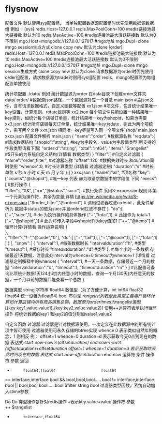 # flysnow
配置文件
  默认使用sys配置组，
  当单独配置数据源配置组时优先使用数据源数据组
  例如：
    [sys]
    redis.Host=127.0.0.1
    redis.MaxPoolConn=100               #redis链接池最大链接数 默认为10
    redis.MaxActive=100                 #redis连接池最大活跃链接数 默认为0不限制
    mgo.Host=mongodb://127.0.0.1:27017  #mgo地址
    mgo.Dupl=clone                      #mgo session生成方式 clone copy new 默认为clone
    [order]
    redis.Host=127.0.0.1
    redis.MaxPoolConn=100               #redis链接池最大链接数 默认为10
    redis.MaxActive=100                 #redis连接池最大活跃链接数 默认为0不限制
    mgo.Host=mongodb://127.0.0.1:27017  #mgo地址
    mgo.Dupl=clone                      #mgo session生成方式 clone copy new 默认为clone
  请求数据源为order时优先使用order组配置，请求数据源为trade时则用sys组配置
  redis，mongo配置项为每组配置单独使用

统计项配置
  ./data/
  例如 统计数据源为order
  在data目录下创建order文件夹
  data/
    order/                              #数据源json路径，一个数据源对应一个目录
      main.json                         #主json文件，含有请求数据格式，自定义函数等配置
      xx1.json                          #项文件，包含统计结果唯一key设置，计算规则，rotate规则等
      xx2.json                            每个项文件只能设置一种结果唯一key规则，如统计每个店铺订单量，统计结果唯一key为shopid，如果也需要
      xx3.json                            统计所有店铺每天订单量，统计结果唯一key为date，则此为两个项统计，需写两个文件
      xxn.json                            相同唯一key尽量写入同一个项文件
    shop/
      main.json
      xxxx.json
配置文件解析
  main.json
     {
       "name":"order",                  #数据源名称
       "reqdata":{                      #请求数据结构
         "shopid":"string",             #key为字段名，value为字段值类型(所支持的字段类型请看下面)
         "orderid":"string",
         "total":"int64",
         "items":"$rangelist"           #$开头的为系统自定义结构(详情看 数据类型)
         }
       "filter":[                       #自定义过滤器
         {
           "name":"order_filter",       #过滤器名称
           "offset":120,                #数据失效时长 和duration同时使用
           "whence":0,                  #时长计算类型 (详情看 过滤器定制)
           "duration":"s"               #时长单位 s 秒 h 小时 d 天 m 月 y 年
           }
         ]
     }
  xxx.json
     {
       "name":"all",                    #项名称
       "key":["counts","@shopid"],      #唯一key 列表  @为取请求数据中的字段值 下同
       "execs":[                        #执行操作
         {                              
           "filter":[
              "&&",
              ["==","@status","succ"], #执行条件 采用S-expression规则 即第一个元素为操作符，其余为变量,详情  https://en.wikipedia.org/wiki/S-expression
              ["$order_filter","@orderid"] # 调用过滤器过滤orderid ，此条件解析为 数据中status的值为succ并且orderid过滤不存在
           ],
           "do":[                       
             ["+","succ",1],            # do 为执行操作的具体操作 
             ["+","total",1],           # 此操作为 total+1
             ["+","@shopid",1]          # 此为将传入字段中shopid作为key值加1
             ["++","@items"]            # 循环计算(详情看 操作运算说明)
           ]                            
         },                            
         {
           "filter":["!=","@code","0"],
           "do":[
             ["+","fail",1],
             ["+","@code",1],
             ["+","total",1]
           ]
         }
       ],
       "snow":[
         {
           "interval":1,                #每条数据时长
           "intervalduration":"h",      #类型
           "timeout":1,                 #保存时长
           "timeoutduration":"d"        #类型
         },                             # 每个小时一条数据 存储最近1天数据，注意此处interval为whence=0,timeout为whence=1 (详情看 过滤器定制解释中的whence)
          {
           "interval":1,                #一天一条数据，存储最近一个月的数据
           "intervalduration":"d",
           "timeout":1,
           "timeoutduration":"m"
         }
       ]                                #此配置可查询此项统计数据1天(24小时)内任意小时的数据，查询一个月(30天)内任意天的数据，一个月以前的数据只能查看一个总数
     }

数据类型
   string  字符串
   float64 数值型（为了方便计算，int int64 float32 float64 统一设置为float64)
   bool    布尔型
   $rangelist 列表型 此类型主要用户循环计算 如计算店铺内所有商品销售总额，数据源为order itmes为$rangelist类型 [{key:key1,value:value1},{key:key2,value:value2}]
                  使用++运算符表示执行循环操作 将统计数据的key1 和key2的值分别加value1,value2

自定义函数
  过滤器
    过滤器是针对数据源使用，一次定义在此数据源中的所有统计项中皆可使用
    过滤器使用可永久存储的btree实现
    whence  0 表示类似自然年的概念，1 则相反
       例：
          offset=1
          whence=0
          duration=d
          表示获取今天0点到现在的数据  表达式 start:now-now%(offset*duration) end:now-now%(offset*duration)+offset*duration
          offset=1
          whence=1
          duration=d
          表示获取昨天此时到现在的数据 表达式 start:now-offset*duration end:now
运算符
  条件
  操作符        参数                              返回
   +          float64,float64                     float64
   ==         interface,interface                 bool
   &&         bool,bool,bool.....                 bool
   !=         interface,interface                 bool
   ||         bool,bool,bool.....                 bool
   $filter    string                              bool            过滤器类型函数，系统自动加入stime参数

  Do                                                              Do 类型操作是针对redis操作 +表示key.value+value
  操作符        参数                            
   ++         $rangelist                        
   +          interface,float64

